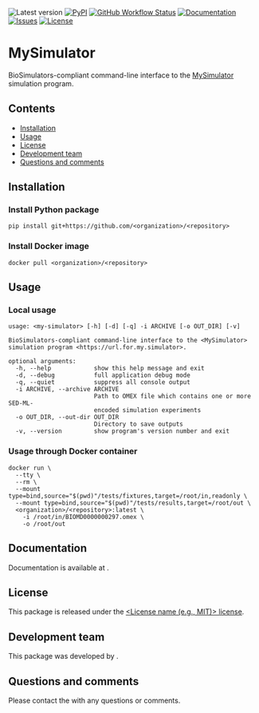 ![Latest version](https://img.shields.io/github/v/tag/<owner>/<repo>)
[![PyPI](https://img.shields.io/pypi/v/<my-simulator>)](https://pypi.org/project/<my-simulator>/)
[![GitHub Workflow Status](https://img.shields.io/github/workflow/status/<owner>/<repo>/workflow-id)](https://github.com/<owner>/<repo>/actions?query=workflow%3Aworkflow-id)
[![Documentation](https://img.shields.io/github/license/<owner>/<repo>?badges-awesome-green.svg)](<documentation-url>)
[![Issues](https://img.shields.io/github/issues/<owner>/<repo>)](https://github.com/<owner>/<repo>/issues)
[![License](https://img.shields.io/github/license/<owner>/<repo>?badges-awesome-green.svg)](https://github.com/<owner>/<repo>/blob/dev/LICENSE)

# MySimulator
BioSimulators-compliant command-line interface to the [MySimulator](https://<url.for.my.simulator>/) simulation program.

## Contents
* [Installation](#installation)
* [Usage](#usage)
* [License](#license)
* [Development team](#development-team)
* [Questions and comments](#questions-and-comments)

## Installation

### Install Python package
```
pip install git+https://github.com/<organization>/<repository>
```

### Install Docker image
```
docker pull <organization>/<repository>
```

## Usage

### Local usage
```
usage: <my-simulator> [-h] [-d] [-q] -i ARCHIVE [-o OUT_DIR] [-v]

BioSimulators-compliant command-line interface to the <MySimulator> simulation program <https://url.for.my.simulator>.

optional arguments:
  -h, --help            show this help message and exit
  -d, --debug           full application debug mode
  -q, --quiet           suppress all console output
  -i ARCHIVE, --archive ARCHIVE
                        Path to OMEX file which contains one or more SED-ML-
                        encoded simulation experiments
  -o OUT_DIR, --out-dir OUT_DIR
                        Directory to save outputs
  -v, --version         show program's version number and exit
```

### Usage through Docker container
```
docker run \
  --tty \
  --rm \
  --mount type=bind,source="$(pwd)"/tests/fixtures,target=/root/in,readonly \
  --mount type=bind,source="$(pwd)"/tests/results,target=/root/out \
  <organization>/<repository>:latest \
    -i /root/in/BIOMD0000000297.omex \
    -o /root/out
```

## Documentation
Documentation is available at <documentation-url>.

## License
This package is released under the [<License name (e.g., MIT)> license](LICENSE).

## Development team
This package was developed by [<authors>](<https://url.for.authors>).

## Questions and comments
Please contact the [<authors>](mailto:<authors@url.for.authors>) with any questions or comments.
